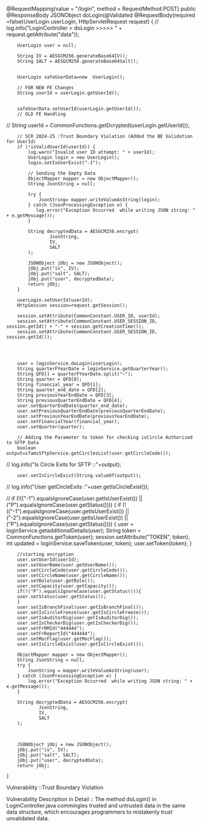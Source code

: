 @RequestMapping(value = "/login", method = RequestMethod.POST)
    public @ResponseBody
    JSONObject doLogin(@Validated @RequestBody(required =false)UserLogin userLogin, HttpServletRequest request) {
//        log.info("LoginController > doLogin  >>>>> " + request.getAttribute("data"));

        UserLogin user = null;

        String IV = AESGCM256.generateBase64IV();
        String SALT = AESGCM256.generateBase64Salt();


        UserLogin safeUserData=new  UserLogin();

        // FOR NEW FE Changes
        String userId = userLogin.getUserId();


        safeUserData.setUserId(userLogin.getUserId());
        // OLD FE Handling
//        String userId = CommonFunctions.getDcrypted(userLogin.getUserId());

        // SCR 2024-25 :Trust Boundary Violation (Added the BE Validation for UserId)
        if (!isValidUserId(userId)) {
            log.warn("Invalid user ID attempt: " + userId);
            UserLogin login = new UserLogin();
            login.setIsUserExist("-1");

            // Sending the Empty Data
            ObjectMapper mapper = new ObjectMapper();
            String JsonString = null;

            try {
                JsonString= mapper.writeValueAsString(login);
            } catch (JsonProcessingException e) {
               log.error("Exception Occurred  while writing JSON string: " + e.getMessage());
            }

            String decryptedData = AESGCM256.encrypt(
                    JsonString,
                    IV,
                    SALT
            );

            JSONObject jObj = new JSONObject();
            jObj.put("iv", IV);
            jObj.put("salt", SALT);
            jObj.put("user", decryptedData);
            return jObj;
        }

        userLogin.setUserId(userId);
        HttpSession session=request.getSession();

        session.setAttribute(CommonConstant.USER_ID, userId);
        session.setAttribute(CommonConstant.USER_SESSION_ID, session.getId() + "-" + session.getCreationTime());
        session.setAttribute(CommonConstant.USER_SESSION_ID, session.getId());




        user = loginService.doLogin(userLogin);
        String quarterFYearDate = loginService.getQuarterYear();
        String QFD[] = quarterFYearDate.split("~");
        String quarter = QFD[0];
        String financial_year = QFD[1];
        String quarter_end_date = QFD[2];
        String previousYearEndDate = QFD[3];
        String previousQuarterEndDate = QFD[4];
        user.setQuarterEndDate(quarter_end_date);
        user.setPreviousQuarterEndDate(previousQuarterEndDate);
        user.setPreviousYearEndDate(previousYearEndDate);
        user.setFinancialYear(financial_year);
        user.setQuarter(quarter);

        // Adding the Parameter to token for checking isCircle Authorized to SFTP Data
        boolean output=ifamsSftpService.getCirclesList(user.getCircleCode());
//        log.info("Is Circle Exits for SFTP ::"+output);

        user.setIsCircleExist(String.valueOf(output));
//        log.info("User getCircleExits :"+user.getIsCircleExist());




//        if (!(("-1").equalsIgnoreCase(user.getIsUserExist()) || ("P").equalsIgnoreCase(user.getStatus()))) {
        if (!(("-1").equalsIgnoreCase(user.getIsUserExist()) || ("-2").equalsIgnoreCase(user.getIsUserExist()) || ("P").equalsIgnoreCase(user.getStatus()))) {
            user = loginService.getadditionalDetails(user);
            String token = CommonFunctions.getToken(user);
            session.setAttribute("TOKEN", token);
            int updated = loginService.saveToken(user, token);
            user.setToken(token);
        }



        //starting encryption
        user.setUserId(userId);
        user.setUserName(user.getUserName());
        user.setCircleCode(user.getCircleCode());
        user.setCircleName(user.getCircleName());
        user.setRole(user.getRole());
        user.setCapacity(user.getCapacity());
        if(!("P").equalsIgnoreCase(user.getStatus())){
        user.setStatus(user.getStatus());
        }
        user.setIsBranchFinal(user.getIsBranchFinal());
        user.setIsCircleFreeze(user.getIsCircleFreeze());
        user.setIsAuditorDig(user.getIsAuditorDig());
        user.setIsCheckerDig(user.getIsCheckerDig());
        user.setFrRMId("444444");
        user.setFrReportId("444444");
        user.setMocFlag(user.getMocFlag());
        user.setIsCircleExist(user.getIsCircleExist());

        ObjectMapper mapper = new ObjectMapper();
        String JsonString = null;
        try {
            JsonString = mapper.writeValueAsString(user);
        } catch (JsonProcessingException e) {
            log.error("Exception Occurred  while writing JSON string: " + e.getMessage());
        }

        String decryptedData = AESGCM256.encrypt(
                JsonString,
                IV,
                SALT
        );



        JSONObject jObj = new JSONObject();
        jObj.put("iv", IV);
        jObj.put("salt", SALT);
        jObj.put("user", decryptedData);
        return jObj;

    }
Vulnerability ::Trust Boundary Violation

Vulnerability Description in Detail :: The method doLogin() in LoginController.java commingles trusted and untrusted data in the same data structure, which encourages programmers to mistakenly trust unvalidated data.
    
